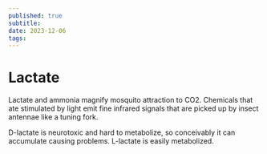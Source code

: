 ```yaml
---
published: true
subtitle:
date: 2023-12-06
tags: 
---
```


# Lactate
Lactate and ammonia magnify mosquito attraction to CO2. Chemicals that ate stimulated by light emit fine infrared signals that are picked up by insect antennae like a tuning fork.

D-lactate is neurotoxic and hard to metabolize, so conceivably it can accumulate causing problems. L-lactate is easily metabolized.